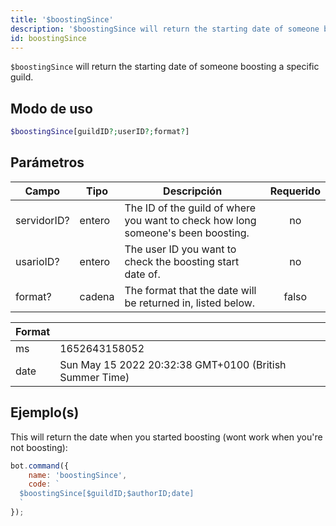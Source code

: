 ```yaml
---
title: '$boostingSince'
description: '$boostingSince will return the starting date of someone boosting a specific guild.'
id: boostingSince
---
```


`$boostingSince` will return the starting date of someone boosting a specific guild.

## Modo de uso

```php
$boostingSince[guildID?;userID?;format?]
```

## Parámetros

| Campo       | Tipo   | Descripción                                                                      | Requerido |
| ----------- | ------ | -------------------------------------------------------------------------------- |:---------:|
| servidorID? | entero | The ID of the guild of where you want to check how long someone's been boosting. |    no     |
| usarioID?   | entero | The user ID you want to check the boosting start date of.                        |    no     |
| format?     | cadena | The format that the date will be returned in, listed below.                      |   falso   |

| Format |                                                         |
| ------ | ------------------------------------------------------- |
| ms     | 1652643158052                                           |
| date   | Sun May 15 2022 20:32:38 GMT+0100 (British Summer Time) |

## Ejemplo(s)

This will return the date when you started boosting (wont work when you're not boosting):

```javascript
bot.command({
    name: 'boostingSince',
    code: `
  $boostingSince[$guildID;$authorID;date]
  `
});
```